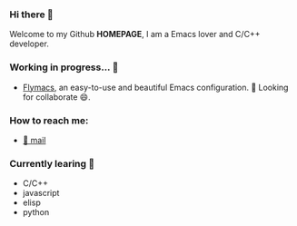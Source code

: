 ### Hi there 👋

Welcome to my Github **HOMEPAGE**, I am a Emacs lover and C/C++ developer.

### Working in progress... :briefcase:
- [Flymacs](https://github.com/FlyfishO25/.emacs.d), an easy-to-use and beautiful Emacs configuration. 👯 Looking for collaborate 😄.

### How to reach me:
- [:incoming_envelope: mail](mailto:markzhou0125@gmail.com)

### Currently learing :book:
- C/C++
- javascript
- elisp
- python

<!--- ### Fun fact ⚡ -->

<!--
**FlyfishO25/FlyfishO25** is a ✨ _special_ ✨ repository because its `README.md` (this file) appears on your GitHub profile.

Here are some ideas to get you started:

- 🔭 I’m currently working on ...
- 🌱 I’m currently learning ...
- 👯 I’m looking to collaborate on ...
- 🤔 I’m looking for help with ...
- 💬 Ask me about ...
- 📫 How to reach me: ...
- 😄 Pronouns: ...
- ⚡ Fun fact: ...
-->
